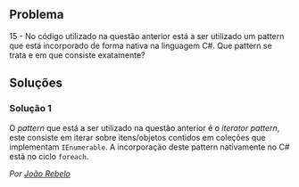 ## Problema

15 - No código utilizado na questão anterior está a ser utilizado 
um pattern que está incorporado de forma nativa na linguagem C#. 
Que pattern se trata e em que consiste exatamente?

## Soluções

### Solução 1

O _pattern_ que está a ser utilizado na questão anterior é o _iterator pattern_, 
este consiste em iterar sobre itens/objetos contidos em coleções 
que implementam `IEnumerable`.
A incorporação deste pattern nativamente no C# está no ciclo `foreach`.

*Por [João Rebelo](https://github.com/JBernardoRebelo)*